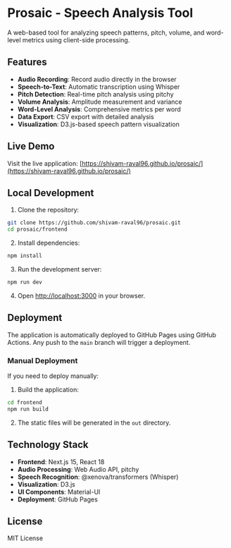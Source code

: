 # Prosaic - Speech Analysis Tool

A web-based tool for analyzing speech patterns, pitch, volume, and word-level metrics using client-side processing.

## Features

- **Audio Recording**: Record audio directly in the browser
- **Speech-to-Text**: Automatic transcription using Whisper
- **Pitch Detection**: Real-time pitch analysis using pitchy
- **Volume Analysis**: Amplitude measurement and variance
- **Word-Level Analysis**: Comprehensive metrics per word
- **Data Export**: CSV export with detailed analysis
- **Visualization**: D3.js-based speech pattern visualization

## Live Demo

Visit the live application: [https://shivam-raval96.github.io/prosaic/](https://shivam-raval96.github.io/prosaic/)

## Local Development

1. Clone the repository:

```bash
git clone https://github.com/shivam-raval96/prosaic.git
cd prosaic/frontend
```

2. Install dependencies:

```bash
npm install
```

3. Run the development server:

```bash
npm run dev
```

4. Open [http://localhost:3000](http://localhost:3000) in your browser.

## Deployment

The application is automatically deployed to GitHub Pages using GitHub Actions. Any push to the `main` branch will trigger a deployment.

### Manual Deployment

If you need to deploy manually:

1. Build the application:

```bash
cd frontend
npm run build
```

2. The static files will be generated in the `out` directory.

## Technology Stack

- **Frontend**: Next.js 15, React 18
- **Audio Processing**: Web Audio API, pitchy
- **Speech Recognition**: @xenova/transformers (Whisper)
- **Visualization**: D3.js
- **UI Components**: Material-UI
- **Deployment**: GitHub Pages

## License

MIT License
